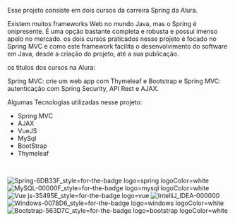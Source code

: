 Esse projeto consiste em dois cursos da carreira Spring da Alura.

Existem muitos frameworks Web no mundo Java, mas o Spring é onipresente. É uma opção bastante completa e robusta e possui imenso apelo no mercado. os dois cursos praticados nesse projeto é focado no Spring MVC e como este framework facilita o desenvolvimento do software em Java, desde a criação do projeto, até a sua publicação. 

os titulos dos cursos  na Alura:

Spring MVC: crie um web app com Thymeleaf e Bootstrap e Spring MVC: autenticação com Spring Security, API Rest e AJAX.

Algumas Tecnologias utilizadas nesse projeto:
  - Spring MVC
  - AJAX
  - VueJS
  - MySql
  - BootStrap
  - Thymeleaf 
 <br/>
 
![Spring-6DB33F_style=for-the-badge logo=spring logoColor=white](https://user-images.githubusercontent.com/17580966/176014372-54bd8237-9cba-43b1-9507-e2546c6da820.png)
![MySQL-00000F_style=for-the-badge logo=mysql logoColor=white](https://user-images.githubusercontent.com/17580966/176014391-4a58be87-b8fd-42f7-a149-1df70beee9c4.png)
![Vue js-35495E_style=for-the-badge logo=vue](https://user-images.githubusercontent.com/17580966/176014409-c0cc36eb-2a32-4c4a-adb3-ae2aeed3b518.png)
![IntelliJ_IDEA-000000](https://user-images.githubusercontent.com/17580966/176014482-54633dc5-694f-46d4-b33c-9274687a4e8f.png)
![Windows-0078D6_style=for-the-badge logo=windows logoColor=white](https://user-images.githubusercontent.com/17580966/176014515-4b3f598c-bc69-4798-b781-4587625c97f8.png)
![Bootstrap-563D7C_style=for-the-badge logo=bootstrap logoColor=white](https://user-images.githubusercontent.com/17580966/176014669-2100d6d8-c84c-444f-812c-53477db74b97.png)
